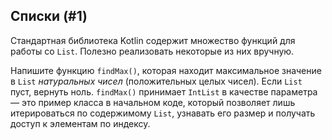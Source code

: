 ## Списки (#1)

Стандартная библиотека Kotlin содержит множество функций для работы со `List`. Полезно реализовать некоторые из них вручную.

Напишите функцию `findMax()`, которая находит максимальное значение в `List` *натуральных чисел* (положительных целых чисел). Если `List` пуст, вернуть ноль. `findMax()` принимает `IntList` в качестве параметра — это пример класса в начальном коде, который позволяет лишь итерироваться по содержимому `List`, узнавать его размер и получать доступ к элементам по индексу.